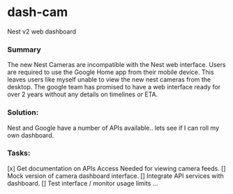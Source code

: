 # dash-cam
Nest v2 web dashboard
### Summary
The new Nest Cameras are incompatible with the Nest web interface.
Users are required to use the Google Home app from their mobile device.
This leaves users like myself unable to view the new nest cameras from the desktop.
The google team has promised to have a web interface ready for over 2 years without any details on timelines or ETA.

### Solution:
Nest and Google have a number of APIs available.. lets see if I can roll my own dashboard.

### Tasks:
[x] Get documentation on APIs Access Needed for viewing camera feeds.
[] Mock version of camera dashboard interface.
[] Integrate API services with dashboard.
[] Test interface / monitor usage limits ...
